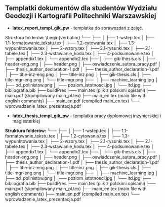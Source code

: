 ## Templatki dokumentów dla studentów Wydziału Geodezji i Kartografii Politechniki Warszawskiej

+ **latex_report_templ_gik_pw** - templatka do sprawozdań z zajęć.

Struktura folderów:
\begin{verbatim}
└── <WUT-GIK-Thesis>
    ├── <content>
    │   ├── 1-wstep.tex
    │   ├── 1.1-formatowanie_tekstu.tex
    │   ├── 1.2-cytowania.tex
    │   ├── 1.3-wypunktowania.tex
    │   ├── 2-wzory.tex
    │   ├── 2.1-rysunki.tex
    │   ├── 2.1-tabele.tex
    │   ├── 2.3-wstawianie_kodu.tex
    │   ├── 4-podsumowanie.tex
    │   ├── appendix1.tex
    │   └── appendix2.tex
    ├── <gik>
    │   ├── gik-thesis.cls
    │   ├── header-eng.png
    │   ├── header.png
    │   ├── oswiadczenie_autora_pracy.pdf
    │   ├── thesis_author_declaration-1.pdf
    │   ├── thesis_author_declaration-1.pdf
    │   ├── title-inz-eng.png
    │   ├── title-inz.png
    │   ├── gik-thesis.cls
    │   ├── title-mgr-eng.png
    │   └── title-mgr.png
    ├── <img>
    │   ├── machine_learning.jpg
    │   ├── od_polinistow.png
    │   ├── poziom_istotnosci.jpg
    │   └── itd.jpg
    ├── bibliografia.bib 
    ├── buildPres
    ├── main.tex     (plik z polskimi opisami)
    ├── main.pdf     (skompilowany main_pl.tex)
    ├── main_en.tex  (main file with english comments)
	├── main_en.pdf  (compiled main_en.tex)
    └── wprowadzenie_latex_prezentacja.pdf 



+ **latex_thesis_templ_gik_pw** - templatka pracy dyplomowej inzynierskiej i magiesterkiej

**Struktura folderów:**
└── <WUT-GIK-Thesis>
    ├── <content>
    │   ├── 1-wstep.tex
    │   ├── 1.1-formatowanie_tekstu.tex
    │   ├── 1.2-cytowania.tex
    │   ├── 1.3-wypunktowania.tex
    │   ├── 2-wzory.tex
    │   ├── 2.1-rysunki.tex
    │   ├── 2.1-tabele.tex
    │   ├── 2.3-wstawianie_kodu.tex
    │   ├── 4-podsumowanie.tex
    │   ├── appendix1.tex
    │   └── appendix2.tex
    ├── <gik>
    │   ├── gik-thesis.cls
    │   ├── header-eng.png
    │   ├── header.png
    │   ├── oswiadczenie_autora_pracy.pdf
    │   ├── thesis_author_declaration-1.pdf
    │   ├── thesis_author_declaration-1.pdf
    │   ├── title-inz-eng.png
    │   ├── title-inz.png
    │   ├── gik-thesis.cls
    │   ├── title-mgr-eng.png
    │   └── title-mgr.png
    ├── <img>
    │   ├── machine_learning.jpg
    │   ├── od_polinistow.png
    │   ├── poziom_istotnosci.jpg
    │   └── itd.jpg
    ├── bibliografia.bib 
    ├── buildPres
    ├── main.tex     (plik z polskimi opisami)
    ├── main.pdf     (skompilowany main_pl.tex)
    ├── main_en.tex  (main file with english comments)
	├── main_en.pdf  (compiled main_en.tex)
    └── wprowadzenie_latex_prezentacja.pdf 
